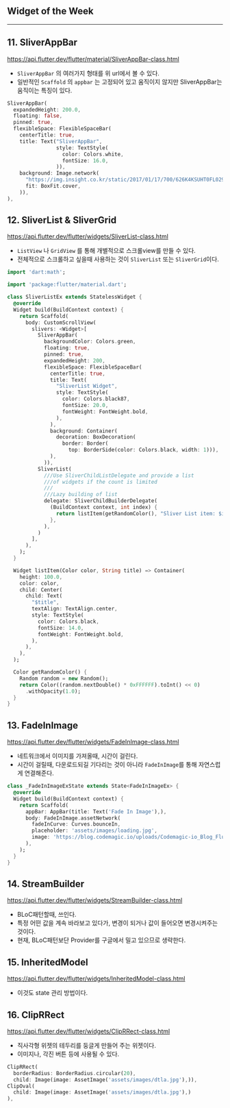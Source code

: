 ## Widget of the Week

---

## 11. SliverAppBar

https://api.flutter.dev/flutter/material/SliverAppBar-class.html

- `SliverAppBar` 의 여러가지 형태를 위 url에서 볼 수 있다.
- 일반적인 `Scaffold` 의 `appbar` 는 고정되어 있고 움직이지 않지만 SliverAppBar는 움직이는 특징이 있다.

```dart
SliverAppBar(
  expandedHeight: 200.0,
  floating: false,
  pinned: true,
  flexibleSpace: FlexibleSpaceBar(
    centerTitle: true,
    title: Text("SliverAppBar",
                style: TextStyle(
                  color: Colors.white,
                  fontSize: 16.0,
                )),
    background: Image.network(
      "https://img.insight.co.kr/static/2017/01/17/700/626K4KSUHT0FL029P107.jpg",
      fit: BoxFit.cover,
    )),
),
```

## 12. SliverList & SliverGrid

https://api.flutter.dev/flutter/widgets/SliverList-class.html

- `ListView` 나 `GridView` 를 통해 개별적으로 스크롤view를 만들 수 있다.
- 전체적으로 스크롤하고 싶을때 사용하는 것이 `SliverList` 또는 `SliverGrid`이다.

```dart
import 'dart:math';

import 'package:flutter/material.dart';

class SliverListEx extends StatelessWidget {
  @override
  Widget build(BuildContext context) {
    return Scaffold(
      body: CustomScrollView(
        slivers: <Widget>[
          SliverAppBar(
            backgroundColor: Colors.green,
            floating: true,
            pinned: true,
            expandedHeight: 200,
            flexibleSpace: FlexibleSpaceBar(
              centerTitle: true,
              title: Text(
                "SliverList Widget",
                style: TextStyle(
                  color: Colors.black87,
                  fontSize: 20.0,
                  fontWeight: FontWeight.bold,
                ),
              ),
              background: Container(
                decoration: BoxDecoration(
                  border: Border(
                    top: BorderSide(color: Colors.black, width: 1))),
              ),
            )),
          SliverList(
            ///Use SliverChildListDelegate and provide a list
            ///of widgets if the count is limited
            ///
            ///Lazy building of list
            delegate: SliverChildBuilderDelegate(
              (BuildContext context, int index) {
                return listItem(getRandomColor(), "Sliver List item: $index");
              },
            ),
          )
        ],
      ),
    );
  }

  Widget listItem(Color color, String title) => Container(
    height: 100.0,
    color: color,
    child: Center(
      child: Text(
        "$title",
        textAlign: TextAlign.center,
        style: TextStyle(
          color: Colors.black,
          fontSize: 14.0,
          fontWeight: FontWeight.bold,
        ),
      ),
    ),
  );

  Color getRandomColor() {
    Random random = new Random();
    return Color((random.nextDouble() * 0xFFFFFF).toInt() << 0)
      .withOpacity(1.0);
  }
}

```



## 13. FadeInImage

https://api.flutter.dev/flutter/widgets/FadeInImage-class.html

- 네트워크에서 이미지를 가져올때, 시간이 걸린다.
- 시간이 걸릴때, 다운로드되길 기다리는 것이 아니라 `FadeInImage`를 통해 자연스럽게 연결해준다.

```dart
class _FadeInImageExState extends State<FadeInImageEx> {
  @override
  Widget build(BuildContext context) {
    return Scaffold(
      appBar: AppBar(title: Text('Fade In Image'),),
      body: FadeInImage.assetNetwork(
        fadeInCurve: Curves.bounceIn,
        placeholder: 'assets/images/loading.jpg',
        image: 'https://blog.codemagic.io/uploads/Codemagic-io_Blog_Flutter-Versus-Other-Mobile-Development-Frameworks_2.png',
      ),
    );
  }
}
```



## 14. StreamBuilder

https://api.flutter.dev/flutter/widgets/StreamBuilder-class.html

- BLoC패턴할때, 쓰인다.
- 특정 어떤 값을 계속 바라보고 있다가, 변경이 되거나 값이 들어오면 변경시켜주는 것이다.
- 현재, BLoC패턴보단 Provider를 구글에서 밀고 있으므로 생략한다.



## 15. InheritedModel

https://api.flutter.dev/flutter/widgets/InheritedModel-class.html

- 이것도 state 관리 방법이다.



## 16. ClipRRect

https://api.flutter.dev/flutter/widgets/ClipRRect-class.html

- 직사각형 위젯의 테두리를 둥글게 만들어 주는 위젯이다.
- 이미지나, 각진 버튼 등에 사용될 수 있다.

```dart
ClipRRect(
  borderRadius: BorderRadius.circular(20),
  child: Image(image: AssetImage('assets/images/dtla.jpg'),)),
ClipOval(
  child: Image(image: AssetImage('assets/images/dtla.jpg'),)
),
```

